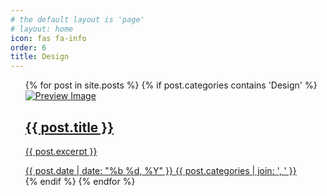 ```yaml
---
# the default layout is 'page'
# layout: home
icon: fas fa-info
order: 6
title: Design
---
```


<ul>
  {% for post in site.posts %}
    {% if post.categories contains 'Design' %}
      <!-- <li>
        <h2><a href="{{ post.url }}">{{ post.title }}</a></h2>
        {% if post.image and post.image.path %}
        <img src="{{ post.image.path }}" alt="{{ post.title }}">
        {% endif %}
      </li> -->
        <article class="card-wrapper card">
            <a href="/posts/{{ post.title | slugify }}" class="post-preview row g-0 flex-md-row-reverse" pcked="1">
                <div class="col-md-5">
                    <div class="preview-img">
                        <img src="{{ post.image.path }}" alt="Preview Image" loading="lazy">
                    </div>
                </div>
                <div class="col-md-7">
                    <div class="card-body d-flex flex-column">
                        <h1 class="card-title my-2 mt-md-0">
                            {{ post.title }}
                        </h1>
                        <div class="card-text content mt-0 mb-3">
                            <!-- 这里的文章内容需要根据实际情况动态插入 -->
                            <p> {{ post.excerpt }} </p>
                        </div>
                        <div class="post-meta flex-grow-1 d-flex align-items-end">
                            <div class="me-auto">
                                <i class="far fa-calendar fa-fw me-1"></i>
                                <time>{{ post.date | date: "%b %d, %Y" }}</time>
                                <i class="far fa-folder-open fa-fw me-1"></i>
                                <span class="categories">{{ post.categories | join: ', ' }}</span>
                            </div>
                        </div>
                    </div>
                </div>
            </a>
        </article>
    {% endif %}
  {% endfor %}
</ul>